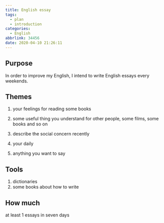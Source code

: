 ```yaml
---
title: English essay
tags:
  - plan
  - introduction
categories:
  - English
abbrlink: 34456
date: 2020-04-10 21:26:11
---
```


## Purpose

In order to improve my English, I intend to write English essays every weekends.

<!--more-->

 ## Themes

1. your feelings for reading some books

2. some useful thing you understand for other people, some films, some books and so on

3. describe the social concern recently

4. your daily

5. anything you want to say

## Tools

1. dictionaries 
2. some books about how to write
## How much

at least 1 essays in seven days







